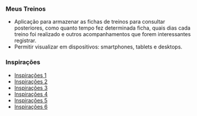 ### Meus Treinos

- Aplicação para armazenar as fichas de treinos para consultar posteriores, como quanto tempo fez determinada ficha, quais dias cada treino foi realizado e outros acompanhamentos que forem interessantes registrar.
- Permitir visualizar em dispositivos: smartphones, tablets e desktops.

### Inspirações

- [Inspirações 1](https://aplicativonexur.com.br/aplicativo-para-montar-treino/)
- [Inspirações 2](https://www.oswaldocruz.com/site/dicas-de-saude/dicas-de-saude/8-aplicativos-que-ajudam-a-controlar-o-exercicio-fisico)
- [Inspirações 3](https://www.boomfit.com/pt/blog/melhores-apps-de-fitness-b22.html)
- [Inspirações 4](https://canaltech.com.br/apps/aplicativos-fazer-exercicios/)
- [Inspirações 5](https://www.techtudo.com.br/noticias/2015/07/vai-malhar-conheca-cinco-aplicativos-para-usar-durante-o-treino.ghtml)
- [Inspirações 6](https://www.feitodeiridium.com.br/treino-abc/)




